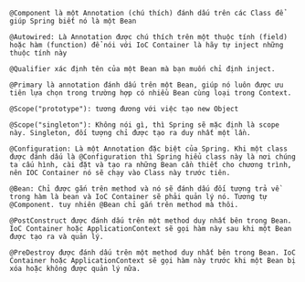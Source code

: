 
`@Component là một Annotation (chú thích) đánh dấu trên các Class để giúp Spring biết nó là một Bean `

`@Autowired: Là Annotation được chú thích trên một thuộc tính (field) hoặc hàm (function) để nói với IoC Container là hãy tự inject những thuộc tính này`

`@Qualifier xác định tên của một Bean mà bạn muốn chỉ định inject.`

`@Primary là annotation đánh dấu trên một Bean, giúp nó luôn được ưu tiên lựa chọn trong trường hợp có nhiều Bean cùng loại trong Context.`

`@Scope("prototype"): tương đương với việc tạo new Object`

`@Scope("singleton"): Không nói gì, thì Spring sẽ mặc định là scope này. Singleton, đối tượng chỉ được tạo ra duy nhất một lần.`

`@Configuration: Là một Annotation đặc biệt của Spring. Khi một class được đánh dấu là @Configuration thì Spring hiểu class này là nơi chúng ta cấu hình, cài đặt và tạo ra những Bean cần thiết cho chương trình, nên IOC Container nó sẽ chạy vào Class này trước tiên.`

`@Bean: Chỉ được gắn trên method và nó sẽ đánh dấu đối tượng trả về trong hàm là bean và IoC Container sẽ phải quản lý nó. Tương tự @Component. tuy nhiên @Bean chỉ gắn trên method mà thôi.`

`@PostConstruct được đánh dấu trên một method duy nhất bên trong Bean. IoC Container hoặc ApplicationContext sẽ gọi hàm này sau khi một Bean được tạo ra và quản lý.`

`@PreDestroy được đánh dấu trên một method duy nhất bên trong Bean. IoC Container hoặc ApplicationContext sẽ gọi hàm này trước khi một Bean bị xóa hoặc không được quản lý nữa.`